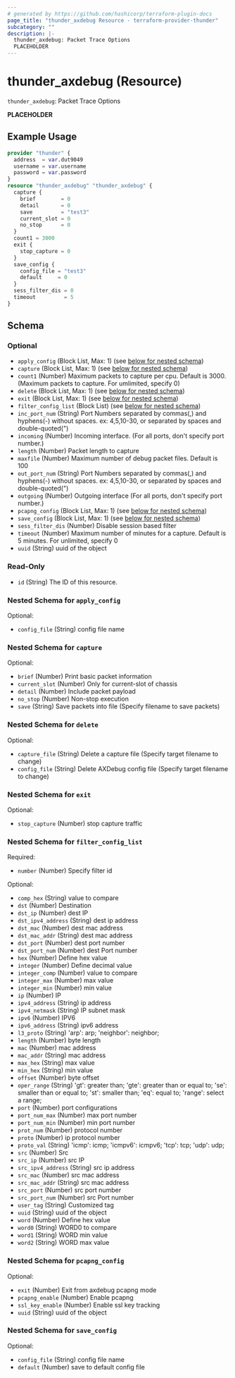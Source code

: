 ```yaml
---
# generated by https://github.com/hashicorp/terraform-plugin-docs
page_title: "thunder_axdebug Resource - terraform-provider-thunder"
subcategory: ""
description: |-
  thunder_axdebug: Packet Trace Options
  PLACEHOLDER
---
```


# thunder_axdebug (Resource)

`thunder_axdebug`: Packet Trace Options

__PLACEHOLDER__

## Example Usage

```terraform
provider "thunder" {
  address  = var.dut9049
  username = var.username
  password = var.password
}
resource "thunder_axdebug" "thunder_axdebug" {
  capture {
    brief        = 0
    detail       = 0
    save         = "test3"
    current_slot = 0
    no_stop      = 0
  }
  count1 = 3000
  exit {
    stop_capture = 0
  }
  save_config {
    config_file = "test3"
    default     = 0
  }
  sess_filter_dis = 0
  timeout         = 5
}
```

<!-- schema generated by tfplugindocs -->
## Schema

### Optional

- `apply_config` (Block List, Max: 1) (see [below for nested schema](#nestedblock--apply_config))
- `capture` (Block List, Max: 1) (see [below for nested schema](#nestedblock--capture))
- `count1` (Number) Maximum packets to capture per cpu. Default is 3000. (Maximum packets to capture. For umlimited, specify 0)
- `delete` (Block List, Max: 1) (see [below for nested schema](#nestedblock--delete))
- `exit` (Block List, Max: 1) (see [below for nested schema](#nestedblock--exit))
- `filter_config_list` (Block List) (see [below for nested schema](#nestedblock--filter_config_list))
- `inc_port_num` (String) Port Numbers separated by commas(,) and hyphens(-) without spaces. ex: 4,5,10-30, or separated by spaces and double-quoted(")
- `incoming` (Number) Incoming interface. (For all ports, don't specify port number.)
- `length` (Number) Packet length to capture
- `maxfile` (Number) Maximum number of debug packet files. Default is 100
- `out_port_num` (String) Port Numbers separated by commas(,) and hyphens(-) without spaces. ex: 4,5,10-30, or separated by spaces and double-quoted(")
- `outgoing` (Number) Outgoing interface (For all ports, don't specify port number.)
- `pcapng_config` (Block List, Max: 1) (see [below for nested schema](#nestedblock--pcapng_config))
- `save_config` (Block List, Max: 1) (see [below for nested schema](#nestedblock--save_config))
- `sess_filter_dis` (Number) Disable session based filter
- `timeout` (Number) Maximum number of minutes for a capture. Default is 5 minutes. For unlimited, specify 0
- `uuid` (String) uuid of the object

### Read-Only

- `id` (String) The ID of this resource.

<a id="nestedblock--apply_config"></a>
### Nested Schema for `apply_config`

Optional:

- `config_file` (String) config file name


<a id="nestedblock--capture"></a>
### Nested Schema for `capture`

Optional:

- `brief` (Number) Print basic packet information
- `current_slot` (Number) Only for current-slot of chassis
- `detail` (Number) Include packet payload
- `no_stop` (Number) Non-stop execution
- `save` (String) Save packets into file (Specify filename to save packets)


<a id="nestedblock--delete"></a>
### Nested Schema for `delete`

Optional:

- `capture_file` (String) Delete a capture file (Specify target filename to change)
- `config_file` (String) Delete AXDebug config file (Specify target filename to change)


<a id="nestedblock--exit"></a>
### Nested Schema for `exit`

Optional:

- `stop_capture` (Number) stop capture traffic


<a id="nestedblock--filter_config_list"></a>
### Nested Schema for `filter_config_list`

Required:

- `number` (Number) Specify filter id

Optional:

- `comp_hex` (String) value to compare
- `dst` (Number) Destination
- `dst_ip` (Number) dest IP
- `dst_ipv4_address` (String) dest ip address
- `dst_mac` (Number) dest mac address
- `dst_mac_addr` (String) dest mac address
- `dst_port` (Number) dest port number
- `dst_port_num` (Number) dest Port number
- `hex` (Number) Define hex value
- `integer` (Number) Define decimal value
- `integer_comp` (Number) value to compare
- `integer_max` (Number) max value
- `integer_min` (Number) min value
- `ip` (Number) IP
- `ipv4_address` (String) ip address
- `ipv4_netmask` (String) IP subnet mask
- `ipv6` (Number) IPV6
- `ipv6_address` (String) ipv6 address
- `l3_proto` (String) 'arp': arp; 'neighbor': neighbor;
- `length` (Number) byte length
- `mac` (Number) mac address
- `mac_addr` (String) mac address
- `max_hex` (String) max value
- `min_hex` (String) min value
- `offset` (Number) byte offset
- `oper_range` (String) 'gt': greater than; 'gte': greater than or equal to; 'se': smaller than or equal to; 'st': smaller than; 'eq': equal to; 'range': select a range;
- `port` (Number) port configurations
- `port_num_max` (Number) max port number
- `port_num_min` (Number) min port number
- `prot_num` (Number) protocol number
- `proto` (Number) ip protocol number
- `proto_val` (String) 'icmp': icmp; 'icmpv6': icmpv6; 'tcp': tcp; 'udp': udp;
- `src` (Number) Src
- `src_ip` (Number) src IP
- `src_ipv4_address` (String) src ip address
- `src_mac` (Number) src mac address
- `src_mac_addr` (String) src mac address
- `src_port` (Number) src port number
- `src_port_num` (Number) src Port number
- `user_tag` (String) Customized tag
- `uuid` (String) uuid of the object
- `word` (Number) Define hex value
- `word0` (String) WORD0 to compare
- `word1` (String) WORD min value
- `word2` (String) WORD max value


<a id="nestedblock--pcapng_config"></a>
### Nested Schema for `pcapng_config`

Optional:

- `exit` (Number) Exit from axdebug pcapng mode
- `pcapng_enable` (Number) Enable pcapng
- `ssl_key_enable` (Number) Enable ssl key tracking
- `uuid` (String) uuid of the object


<a id="nestedblock--save_config"></a>
### Nested Schema for `save_config`

Optional:

- `config_file` (String) config file name
- `default` (Number) save to default config file


